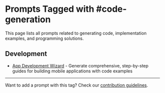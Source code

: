 # Prompts Tagged with #code-generation

This page lists all prompts related to generating code, implementation examples, and programming solutions.

## Development
- [App Development Wizard](/categories/development/app-development-wizard.md) - Generate comprehensive, step-by-step guides for building mobile applications with code examples

---

Want to add a prompt with this tag? Check our [contribution guidelines](/contribute.md).
